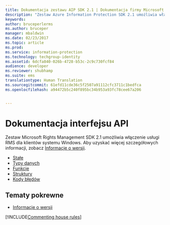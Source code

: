 ```yaml
---
title: Dokumentacja zestawu AIP SDK 2.1 | Dokumentacja firmy Microsoft
description: "Zestaw Azure Information Protection SDK 2.1 umożliwia włączenie usługi RMS dla klientów systemu Windows."
keywords: 
author: bruceperlerms
ms.author: bruceper
manager: mbaldwin
ms.date: 02/23/2017
ms.topic: article
ms.prod: 
ms.service: information-protection
ms.technology: techgroup-identity
ms.assetid: 6dcfa840-026b-4728-b53c-2c9c730fcf84
audience: developer
ms.reviewer: shubhamp
ms.suite: ems
translationtype: Human Translation
ms.sourcegitcommit: 61efd11cde36c5f2507a91112cfc3711c1bedfca
ms.openlocfilehash: a94472b5c240f895bc34b953a93fc78cee67a206


---
```


# <a name="api-reference"></a>Dokumentacja interfejsu API

Zestaw Microsoft Rights Management SDK 2.1 umożliwia włączenie usługi RMS dla klientów systemu Windows. Aby uzyskać więcej szczegółowych informacji, zobacz [Informacje o wersji](release-notes-rtm.md).
- [Stałe](https://msdn.microsoft.com/library/hh535291.aspx)
- [Typy danych](https://msdn.microsoft.com/library/hh535288.aspx)
- [Funkcje](https://msdn.microsoft.com/library/hh535289.aspx)
- [Struktury](https://msdn.microsoft.com/library/hh535294.aspx)
- [Kody błędów](https://msdn.microsoft.com/library/hh535248.aspx)



## <a name="related-topics"></a>Tematy pokrewne

* [Informacje o wersji](release-notes-rtm.md)

[!INCLUDE[Commenting house rules](../includes/houserules.md)]


<!--HONumber=Jan17_HO4-->


